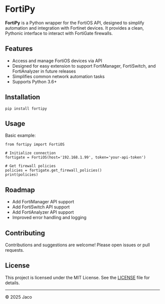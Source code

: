# FortiPy

**FortiPy** is a Python wrapper for the FortiOS API, designed to simplify automation and integration with Fortinet devices. It provides a clean, Pythonic interface to interact with FortiGate firewalls.

## Features

- Access and manage FortiOS devices via API  
- Designed for easy extension to support FortiManager, FortiSwitch, and FortiAnalyzer in future releases  
- Simplifies common network automation tasks  
- Supports Python 3.6+  

## Installation

    pip install fortipy

## Usage

Basic example:

    from fortipy import FortiOS

    # Initialize connection
    fortigate = FortiOS(host='192.168.1.99', token='your-api-token')

    # Get firewall policies
    policies = fortigate.get_firewall_policies()
    print(policies)

## Roadmap

- Add FortiManager API support  
- Add FortiSwitch API support  
- Add FortiAnalyzer API support  
- Improved error handling and logging  

## Contributing

Contributions and suggestions are welcome! Please open issues or pull requests.

## License

This project is licensed under the MIT License. See the [LICENSE](LICENSE) file for details.

---

© 2025 Jaco

